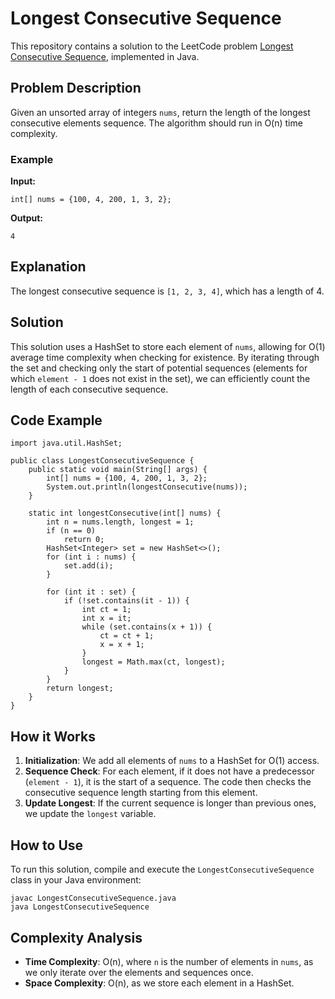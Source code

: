 
# Longest Consecutive Sequence

This repository contains a solution to the LeetCode problem [Longest Consecutive Sequence](https://leetcode.com/problems/longest-consecutive-sequence/), implemented in Java.

## Problem Description

Given an unsorted array of integers `nums`, return the length of the longest consecutive elements sequence. The algorithm should run in O(n) time complexity.

### Example

**Input:**
```java[]
int[] nums = {100, 4, 200, 1, 3, 2};
```

**Output:**
```java[]
4
```

## Explanation

The longest consecutive sequence is `[1, 2, 3, 4]`, which has a length of 4.

## Solution

This solution uses a HashSet to store each element of `nums`, allowing for O(1) average time complexity when checking for existence. By iterating through the set and checking only the start of potential sequences (elements for which `element - 1` does not exist in the set), we can efficiently count the length of each consecutive sequence.

## Code Example

```java[]
import java.util.HashSet;

public class LongestConsecutiveSequence {
    public static void main(String[] args) {
        int[] nums = {100, 4, 200, 1, 3, 2};
        System.out.println(longestConsecutive(nums));
    }

    static int longestConsecutive(int[] nums) {
        int n = nums.length, longest = 1;
        if (n == 0)
            return 0;
        HashSet<Integer> set = new HashSet<>();
        for (int i : nums) {
            set.add(i);
        }

        for (int it : set) {
            if (!set.contains(it - 1)) {
                int ct = 1;
                int x = it;
                while (set.contains(x + 1)) {
                    ct = ct + 1;
                    x = x + 1;
                }
                longest = Math.max(ct, longest);
            }
        }
        return longest;
    }
}
```

## How it Works

1. **Initialization**: We add all elements of `nums` to a HashSet for O(1) access.
2. **Sequence Check**: For each element, if it does not have a predecessor (`element - 1`), it is the start of a sequence. The code then checks the consecutive sequence length starting from this element.
3. **Update Longest**: If the current sequence is longer than previous ones, we update the `longest` variable.

## How to Use

To run this solution, compile and execute the `LongestConsecutiveSequence` class in your Java environment:

```bash[]
javac LongestConsecutiveSequence.java
java LongestConsecutiveSequence
```

## Complexity Analysis

- **Time Complexity**: O(n), where `n` is the number of elements in `nums`, as we only iterate over the elements and sequences once.
- **Space Complexity**: O(n), as we store each element in a HashSet.

